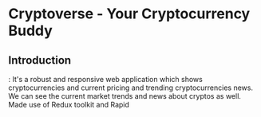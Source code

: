 # Cryptoverse - Your Cryptocurrency Buddy


## Introduction
: It's a robust and responsive web application which shows cryptocurrencies and current
pricing and trending cryptocurrencies news. We can see the current market trends and news about
cryptos as well.
Made use of Redux toolkit and Rapid 
